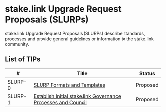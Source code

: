 # stake.link Upgrade Request Proposals (SLURPs)


stake.link Upgrade Request Proposals (SLURPs) describe standards, processes and provide general guidelines or information to the stake.link community.

## List of TIPs

| # | Title | Status | 
| ----------- | ----------- | ----------- | 
| SLURP-0 | [SLURP Formats and Templates](SLURPs/SLURP-0.md) | Proposed |
| SLURP-1 | [Establish Initial stake.link Governance Processes and Council](SLURPs/SLURP-1.md) | Proposed |
